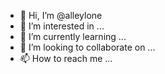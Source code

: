- 👋 Hi, I’m @alleylone
- 👀 I’m interested in ...
- 🌱 I’m currently learning ...
- 💞️ I’m looking to collaborate on ...
- 📫 How to reach me ...

<!---
alleylone/alleylone is a ✨ special ✨ repository because its `README.md` (this file) appears on your GitHub profile.
You can click the Preview link to take a look at your changes.
--->
